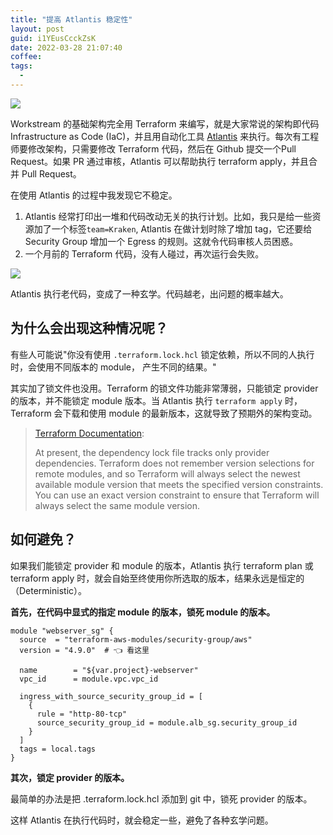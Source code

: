 ```yaml
---
title: "提高 Atlantis 稳定性"
layout: post
guid: i1YEusCcckZsK
date: 2022-03-28 21:07:40
coffee:
tags:
  -
---
```


![](https://mednoter.com/media/files/2022/2022-03-28-atlantis-workflow.png)

Workstream 的基础架构完全用 Terraform 来编写，就是大家常说的架构即代码 Infrastructure as Code (IaC)，并且用自动化工具 [Atlantis](https://www.runatlantis.io/) 来执行。每次有工程师要修改架构，只需要修改 Terraform 代码，然后在 Github 提交一个Pull Request。如果 PR 通过审核，Atlantis 可以帮助执行 terraform apply，并且合并 Pull Request。

在使用 Atlantis 的过程中我发现它不稳定。

1. Atlantis 经常打印出一堆和代码改动无关的执行计划。比如，我只是给一些资源加了一个标签`team=Kraken`, Atlantis 在做计划时除了增加 tag，它还要给 Security Group 增加一个 Egress 的规则。这就令代码审核人员困惑。
2. 一个月前的 Terraform 代码，没有人碰过，再次运行会失败。

![](https://mednoter.com/media/files/2022/2022-03-28-atlantis.jpg)

Atlantis 执行老代码，变成了一种玄学。代码越老，出问题的概率越大。


## 为什么会出现这种情况呢？

有些人可能说"你没有使用 `.terraform.lock.hcl` 锁定依赖，所以不同的人执行时，会使用不同版本的 module， 产生不同的结果。"

其实加了锁文件也没用。Terraform 的锁文件功能非常薄弱，只能锁定 provider 的版本，并不能锁定 module 版本。当 Atlantis 执行 `terraform apply` 时，Terraform 会下载和使用 module 的最新版本，这就导致了预期外的架构变动。

> [Terraform Documentation](https://www.terraform.io/language/files/dependency-lock#dependency-lock-file):
>
> At present, the dependency lock file tracks only provider dependencies. Terraform does not remember version selections for remote modules, and so Terraform will always select the newest available module version that meets the specified version constraints. You can use an exact version constraint to ensure that Terraform will always select the same module version.



## 如何避免？

如果我们能锁定 provider 和 module 的版本，Atlantis 执行 terraform plan 或 terraform apply 时，就会自始至终使用你所选取的版本，结果永远是恒定的（Deterministic）。

**首先，在代码中显式的指定 module 的版本，锁死 module 的版本。**

```
module "webserver_sg" {
  source  = "terraform-aws-modules/security-group/aws"
  version = "4.9.0"  # 👈 看这里

  name        = "${var.project}-webserver"
  vpc_id      = module.vpc.vpc_id

  ingress_with_source_security_group_id = [
    {
      rule = "http-80-tcp"
      source_security_group_id = module.alb_sg.security_group_id
    }
  ]
  tags = local.tags
}
```

**其次，锁定 provider 的版本。**

最简单的办法是把 .terraform.lock.hcl 添加到 git 中，锁死 provider 的版本。

这样 Atlantis 在执行代码时，就会稳定一些，避免了各种玄学问题。